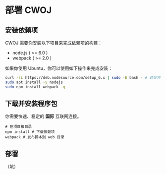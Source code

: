 # 部署 CWOJ

## 安装依赖项
CWOJ 需要你安装以下项目来完成依赖项的构建：
* node.js ( >= 6.0 )
* webpack ( >= 2.0 )

如果你使用 Ubuntu，你可以使用如下操作来完成安装：
```bash
curl -sL https://deb.nodesource.com/setup_6.x | sudo -E bash - # 这会将 node.js 的软件库添加至你的系统
sudo apt install -y nodejs
sudo npm install webpack -g
```

## 下载并安装程序包
你需要快速、稳定的 **国际** 互联网连接。
```
# 在项目根目录
npm install # 下载依赖项
webpack # 发布脚本到 web 目录
```

## 部署
（坑）
